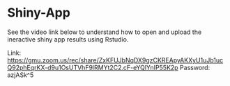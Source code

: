 # Shiny-App

See the video link below to understand how to open and upload the ineractive shiny app results using Rstudio.

Link: https://gmu.zoom.us/rec/share/ZxKFUJbNqDX9gzCKREApyAKXyU1uJb1ucQ92phEqrKX-d9u1OsUTVhF9lRMYt2C2.cF-eYQlYnIP55K2p
Password:  azjASk^5

